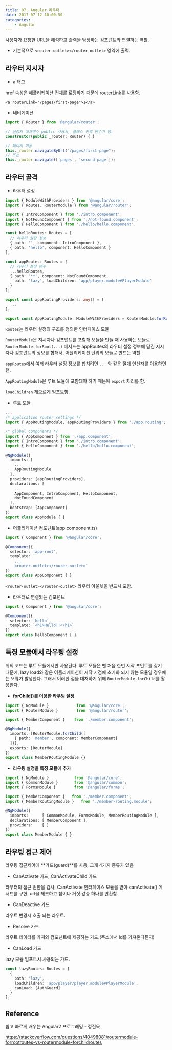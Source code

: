 ```yaml
---
title: 07. Angular 라우터
date: 2017-07-12 10:00:50
categories:
    - Angular
---
```

사용자가 요청한 URL을 해석하고 출력을 담당하는 컴포넌트와 연결하는 역할. 

- 기본적으로 `<router-outlet></router-outlet>` 영역에 출력.

## 라우터 지시자

- a 태그

href 속성은 애플리케이션 전체를 로딩하기 때문에 routerLink를 사용함.

`<a routerLink="/pages/first-page">1</a>`

- 네비게이션

````typescript
import { Router } from '@angular/router';

// 생성자 매개변수 public 사용시, 클래스 전역 변수가 됌.
constructor(public _router: Router) { } 

// 페이지 이동
this._router.navigateByUrl("/pages/first-page");
// 또는
this._router.navigate(['pages', 'second-page']);
````

## 라우터 골격

- 라우터 설정

````typescript
import { ModuleWithProviders } from '@angular/core';
import { Routes, RouterModule } from '@angular/router';

import { IntroComponent } from './intro.component';
import { NotFoundComponent } from './not-found.component';
import { HelloComponent } from './hello/hello.component';

const helloRoutes: Routes = [
  // 라우터 설정 정보
  { path: '', component: IntroComponent },
  { path: 'hello', component: HelloComponent }
];

const appRoutes: Routes = [
  // 라우터 설정 변수
  ...helloRoutes,
  { path: '**', component: NotFoundComponent,
    path: 'lazy', loadChildren: 'app/player.module#PlayerModule'
  }
];

export const appRoutingProviders: any[] = [
  ...
];

export const AppRoutingModule: ModuleWithProviders = RouterModule.forRoot(appRoutes);
````

`Routes`는 라우터 설정의 구조를 정의한 인터페이스 모듈

`RouterModule`은 지시자나 컴포넌트를 포함해 모듈을 만들 때 사용하는 모듈로 `RouterModule.forRoot(...)` 메서드는 appRoutes의 라우터 설정 정보에 담긴 지시자나 컴포넌트의 정보를 합해서, 어플리케이션 단위의 모듈로 만드는 역할.

`appRoutes`에서 여러 라우터 설정 정보를 합치려면 `...` 와 같은 절개 연산자를 이용하면 됌.

`AppRoutingModule`은 루트 모듈에 포함돼야 하기 때문에 `export` 처리를 함.

`loadChildren` 게으르게 임포트함.

- 루트 모듈

````typescript
...
/* application router settings */
import { AppRoutingModule, appRoutingProviders } from './app.routing';

/* global components */
import { AppComponent } from './app.component';
import { IntroComponent } from './intro.component';
import { HelloComponent } from './hello/hello.component';

@NgModule({
  imports: [
    ...
    AppRoutingModule
  ],
  providers: [appRoutingProviders],
  declarations: [
    ...
    AppComponent, IntroComponent, HelloComponent,
    NotFoundComponent
  ],
  bootstrap: [AppComponent]
})
export class AppModule { }
````

- 어플리케이션 컴포넌트(app.component.ts)

````typescript
import { Component } from '@angular/core';

@Component({
  selector: 'app-root',
  template: `
    ...
    <router-outlet></router-outlet>`
})
export class AppComponent { }
````

`<router-outlet></router-outlet>` 라우터 아울렛을 반드시 포함.

- 라우터로 연결되는 컴포넌트

````typescript
import { Component } from '@angular/core';

@Component({
  selector: 'hello',
  template: `<h1>Hello!!</h1>`
})
export class HelloComponent { }
````

## 특징 모듈에서 라우팅 설정

위의 코드는 루트 모듈에서만 사용된다. 루트 모듈은 맨 처음 한번 시작 포인트를 갖기 때문에, lazy load와 같은 어플리케이션이 시작 시점에 초기화 되지 않는 모듈일 경우에는 오류가 발생한다. 그래서 이러한 점을 대처하기 위해 `RouterModule.forChild`를 활용한다.

- **forChild()를 이용한 라우팅 설정**

````typescript
import { NgModule }            from '@angular/core';
import { RouterModule }        from '@angular/router';

import { MemberComponent }    from './member.component';

@NgModule({
  imports: [RouterModule.forChild([
    { path: 'member', component: MemberComponent}
  ])],
  exports: [RouterModule]
})
export class MemberRoutingModule {}
````

- **라우팅 설정을 특징 모듈에 추가**

````typescript
import { NgModule }           from '@angular/core';
import { CommonModule }       from '@angular/common';
import { FormsModule }        from '@angular/forms';

import { MemberComponent }   from './member.component';
import { MemberRoutingModule }   from './member-routing.module';

@NgModule({
  imports:      [ CommonModule, FormsModule, MemberRoutingModule ],
  declarations: [ MemberComponent ],
  providers:    [ ]
})
export class MemberModule { }
````

## 라우팅 접근 제어

라우팅 접근제어에 **가드(guard)**를 사용, 크게 4가지 종류가 있음

- CanActivate 가드, CanActivateChild 가드

라우터의 접근 권한을 검사, CanActivate 인터페이스 모듈을 받아 canActivate() 메서드를 구현. url을 체크하고 참이나 거짓 값중 하나를 반환함.

- CanDeactive 가드

라우트 변경시 호출 되는 라우트.

- Resolve 가드

라우트 데이터를 가져와 컴포넌트에 제공하는 가드.(주소에서 id를 가져온다든지)

- CanLoad 가드

lazy 모듈 임포트시 사용되는 가드.

````typescript
const lazyRoutes: Routes = [
  {
    path: 'lazy',
    loadChildren: 'app/player/player.module#PlayerModule',
    canLoad: [AuthGuard]
  }
];
````

## Reference

쉽고 빠르게 배우는 Angular2 프로그래밍 - 정진욱

https://stackoverflow.com/questions/40498081/routermodule-forrootroutes-vs-routermodule-forchildroutes